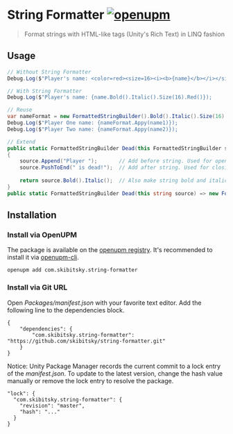 # String Formatter [![openupm](https://img.shields.io/npm/v/com.skibitsky.string-formatter?label=openupm&registry_uri=https://package.openupm.com)](https://openupm.com/packages/com.skibitsky.string-formatter/)
> Format strings with HTML-like tags (Unity's Rich Text) in LINQ fashion

## Usage

```csharp
// Without String Formatter
Debug.Log($"Player's name: <color=red><size=16><i><b>{name}</b></i></size></color>");

// With String Formatter
Debug.Log($"Player's name: {name.Bold().Italic().Size(16).Red()});

// Reuse
var nameFormat = new FormattedStringBuilder().Bold().Italic().Size(16).Red();
Debug.Log($"Player One name: {nameFormat.Appy(name1)});
Debug.Log($"Player Two name: {nameFormat.Appy(name2)});

// Extend
public static FormattedStringBuilder Dead(this FormattedStringBuilder source)
{
    source.Append("Player ");       // Add before string. Used for opening tags
    source.PushToEnd(" is dead!");  // Add after string. Used for closing tags
    
    return source.Bold().Italic();  // Also make string bold and italic
}
public static FormattedStringBuilder Dead(this string source) => new FormattedStringBuilder(source).Dead();

```

## Installation

### Install via OpenUPM

The package is available on the [openupm registry](https://openupm.com). It's recommended to install it via [openupm-cli](https://github.com/openupm/openupm-cli).

```
openupm add com.skibitsky.string-formatter
```

### Install via Git URL

Open *Packages/manifest.json* with your favorite text editor. Add the following line to the dependencies block.

    {
        "dependencies": {
            "com.skibitsky.string-formatter": "https://github.com/skibitsky/string-formatter.git"
        }
    }

Notice: Unity Package Manager records the current commit to a lock entry of the *manifest.json*. To update to the latest version, change the hash value manually or remove the lock entry to resolve the package.

    "lock": {
      "com.skibitsky.string-formatter": {
        "revision": "master",
        "hash": "..."
      }
    }



